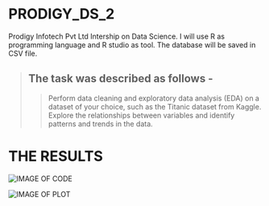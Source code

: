 # PRODIGY_DS_2
Prodigy Infotech Pvt Ltd Intership on Data Science. I will use R as programming language and R studio as tool. The database will be saved in CSV file.
> ## The task was described as follows -
>> Perform data cleaning and exploratory data analysis (EDA) on a dataset of your choice, such as the Titanic dataset from Kaggle. Explore the relationships between variables and identify patterns and trends in the data.

# **THE RESULTS**
[CODE]: PRODIGY_DS_2/ "CODE for R"
![IMAGE OF CODE][CODE]

[PLOT]: PRODIGY_DS_2/ "PLOT for R"
![IMAGE OF PLOT][PLOT]
